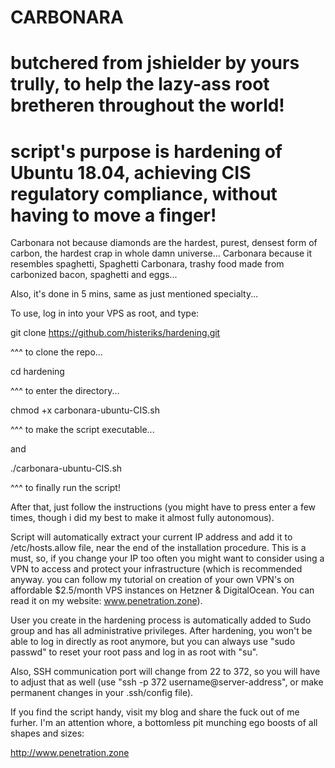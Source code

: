 # CARBONARA                     
# butchered from jshielder by yours trully, to help the lazy-ass root bretheren throughout the world!
# script's purpose is hardening of Ubuntu 18.04, achieving CIS regulatory compliance, without having to move a finger!
                                               
Carbonara not because diamonds are the hardest, purest, densest form of carbon, the hardest crap in whole damn universe...
Carbonara because it resembles spaghetti, Spaghetti Carbonara, trashy food made from carbonized bacon, spaghetti and eggs...

Also, it's done in 5 mins, same as just mentioned specialty...

To use, log in into your VPS as root, and type:

git clone https://github.com/histeriks/hardening.git

^^^ to clone the repo...

cd hardening

^^^ to enter the directory...

chmod +x carbonara-ubuntu-CIS.sh

^^^ to make the script executable...

and

./carbonara-ubuntu-CIS.sh

^^^ to finally run the script!

After that, just follow the instructions (you might have to press enter a few times, though i did my best to make it almost fully autonomous).

Script will automatically extract your current IP address and add it to /etc/hosts.allow file, near the end of the installation procedure. This is a must, so, if you change your IP too often you might want to consider using a VPN to access and protect your infrastructure (which is recommended anyway. you can follow my tutorial on creation of your own VPN's on affordable $2.5/month VPS instances on Hetzner & DigitalOcean. You can read it on my website: www.penetration.zone).

User you create in the hardening process is automatically added to Sudo group and has all administrative privileges. After hardening, you won't be able to log in directly as root anymore, but you can always use "sudo passwd" to reset your root pass and log in as root with "su".

Also, SSH communication port will change from 22 to 372, so you will have to adjust that as well (use "ssh -p 372 username@server-address", or make permanent changes in your .ssh/config file).

If you find the script handy, visit my blog and share the fuck out of me furher. I'm an attention whore, a bottomless pit munching ego boosts of all shapes and sizes:

http://www.penetration.zone

